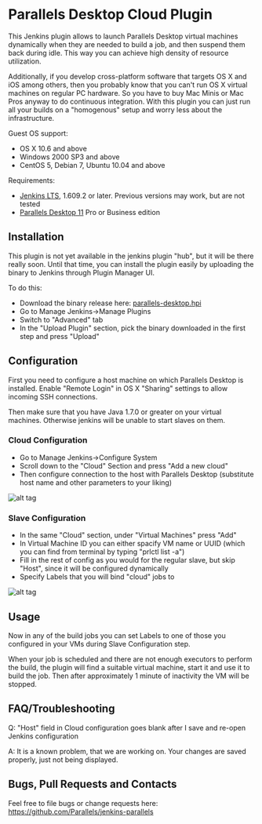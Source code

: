 # Parallels Desktop Cloud Plugin #

This Jenkins plugin allows to launch Parallels Desktop virtual machines dynamically when they are needed to build a job, and then suspend them back during idle. This way you can achieve high density of resource utilization.

Additionally, if you develop cross-platform software that targets OS X and iOS among others, then you probably know that you can't run OS X virtual machines on regular PC hardware. So you have to buy Mac Minis or Mac Pros anyway to do continuous integration. With this plugin you can just run all your builds on a "homogenous" setup and worry less about the infrastructure.

Guest OS support:
* OS X 10.6 and above
* Windows 2000 SP3 and above
* CentOS 5, Debian 7, Ubuntu 10.04 and above

Requirements:
* [Jenkins LTS](https://jenkins-ci.org/changelog-stable), 1.609.2 or later. Previous versions may work, but are not tested
* [Parallels Desktop 11](http://www.parallels.com/products/desktop/) Pro or Business edition

## Installation ##

This plugin is not yet available in the jenkins plugin "hub", but it will be there really soon. Until that time, you can install the plugin easily by uploading the binary to Jenkins through Plugin Manager UI.

To do this:
* Download the binary release here: [parallels-desktop.hpi](https://github.com/Parallels/jenkins-parallels/releases/download/v0.1.0/parallels-desktop.hpi)
* Go to Manage Jenkins->Manage Plugins
* Switch to "Advanced" tab
* In the "Upload Plugin" section, pick the binary downloaded in the first step and press "Upload"

## Configuration ##

First you need to configure a host machine on which Parallels Desktop is installed. Enable "Remote Login" in OS X "Sharing" settings to allow incoming SSH connections.

Then make sure that you have Java 1.7.0 or greater on your virtual machines. Otherwise jenkins will be unable to start slaves on them.

### Cloud Configuration ###

* Go to Manage Jenkins->Configure System
* Scroll down to the "Cloud" Section and press "Add a new cloud"
* Then configure connection to the host with Parallels Desktop (substitute host name and other parameters to your liking)

![alt tag](https://raw.githubusercontent.com/Parallels/jenkins-parallels/master/src/main/resources/cloud_config.png?token=AGasieKI4XsJMblErXOWrlR2n7QOlyzxks5V3HPqwA%3D%3D)

### Slave Configuration ###

* In the same "Cloud" section, under "Virtual Machines" press "Add"
* In Virtual Machine ID you can either spacify VM name or UUID (which you can find from terminal by typing "prlctl list -a")
* Fill in the rest of config as you would for the regular slave, but skip "Host", since it will be configured dynamically
* Specify Labels that you will bind "cloud" jobs to

![alt tag](https://raw.githubusercontent.com/Parallels/jenkins-parallels/master/src/main/resources/slave_config.png?token=AGasiSnBRAeyZgiq8VkF3CSicTs97cfyks5V3HPFwA%3D%3D)

## Usage ##

Now in any of the build jobs you can set Labels to one of those you configured in your VMs during Slave Configuration step.

When your job is scheduled and there are not enough executors to perform the build, the plugin will find a suitable virtual machine, start it and use it to build the job. Then after approximately 1 minute of inactivity the VM will be stopped.

## FAQ/Troubleshooting ##

Q: "Host" field in Cloud configuration goes blank after I save and re-open Jenkins configuration

A: It is a known problem, that we are working on. Your changes are saved properly, just not being displayed.

## Bugs, Pull Requests and Contacts ##

Feel free to file bugs or change requests here:
https://github.com/Parallels/jenkins-parallels
